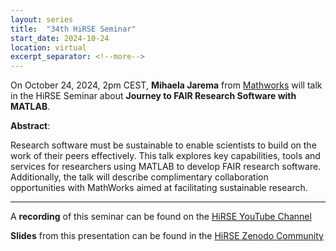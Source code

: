 ```yaml
---
layout: series
title:  "34th HiRSE Seminar"
start_date: 2024-10-24
location: virtual
excerpt_separator: <!--more-->
---
```


On October 24, 2024, 2pm CEST, **Mihaela Jarema** from [Mathworks](https://de.mathworks.com) will talk in the HiRSE Seminar about **Journey to FAIR Research Software with MATLAB**.
<!--more-->

**Abstract**:

Research software must be sustainable to enable scientists to build on the work of their peers effectively. This talk explores key capabilities, tools and services for researchers using MATLAB to develop FAIR research software. Additionally, the talk will describe complimentary collaboration opportunities with MathWorks aimed at facilitating sustainable research.

***
A **recording** of this seminar can be found on the [HiRSE YouTube Channel](https://www.youtube.com/watch?v=Td3MILjl30Q)

**Slides** from this presentation can be found in the [HiRSE Zenodo Community](https://zenodo.org/records/13991080)
